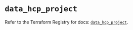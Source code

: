 # `data_hcp_project`

Refer to the Terraform Registry for docs: [`data_hcp_project`](https://registry.terraform.io/providers/hashicorp/hcp/0.106.0/docs/data-sources/project).
